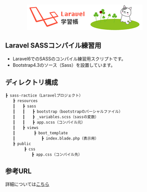 <p align="center"><img src="https://raw.githubusercontent.com/honjou/docker_practice/images/logo.png"></p>

## Laravel SASSコンパイル練習用

- Laravel6でのSASSのコンパイル練習用スクリプトです。
- Bootstrap4.3のソース（Sass）を設置しています。

## ディレクトリ構成

```
┣ sass-ractice（Laravelプロジェクト）
　　┣ resources
　　┃　　┣ sass
　　┃　　┃　　┣ bootstrap（bootstrapのパーシャルファイル）
　　┃　　┃　　┣ _variables.scss（sassの変数）
　　┃　　┃　　┣ app.scss（コンパイル元）
　　┃　　┣ views
　　┃　　　　　┣ boot_template
　　┃　　　　　　　┣ index.blade.php（表示用）
　　┣ public　
　　　　　┣ css
　　　　　　　┣ app.css（コンパイル先）
```

## 参考URL

詳細については[こちら](https://laraweb.net/environment/7907/)
